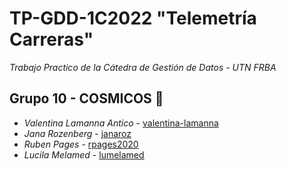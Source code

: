# TP-GDD-1C2022 "Telemetría Carreras"
_Trabajo Practico de la Cátedra de Gestión de Datos - UTN FRBA_
## Grupo 10 - COSMICOS 🚀
* *Valentina Lamanna Antico* - [valentina-lamanna](https://github.com/valentina-lamanna)
* *Jana Rozenberg* - [janaroz](https://github.com/janaroz)
* *Ruben Pages* - [rpages2020](https://github.com/rpages2020)
* *Lucila Melamed* - [lumelamed](https://github.com/lumelamed)
